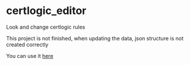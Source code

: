 # certlogic_editor

Look and change certlogic rules

This project is not finished, when updating the data, json structure is not created correctly

You can use it [here](https://ikbendewilliam.github.io/certlogic_editor/build/web/#/)

